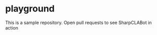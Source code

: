 playground
==========

This is a sample repository. Open pull requests to see SharpCLABot in action
